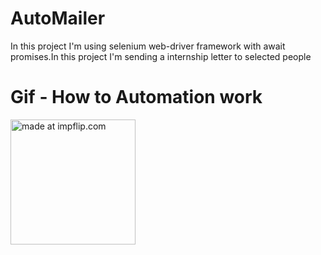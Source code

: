 # AutoMailer
In this project I'm using selenium web-driver framework with await promises.In this project I'm sending a internship letter to selected people

# Gif - How to Automation work

<a href="https://imgflip.com/gif/4fekpv"><img src = "https://i.imgflip.com/4fekpv.gif" title = "made at impflip.com" width = "200" heigth = "200">


